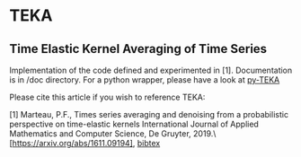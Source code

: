 # TEKA
## Time Elastic Kernel Averaging of Time Series

Implementation of the code defined and experimented in [1]. Documentation is in /doc directory.
For a python wrapper, please have a look at [py-TEKA](https://github.com/pfmarteau/py-TEKA)

Please cite this article if you wish to reference TEKA:

[1] Marteau, P.F., Times series averaging and denoising from a probabilistic perspective on time-elastic kernels
International Journal of Applied Mathematics and Computer Science, De Gruyter, 2019.\ [https://arxiv.org/abs/1611.09194], [bibtex](doc/marteau2019.bib)
